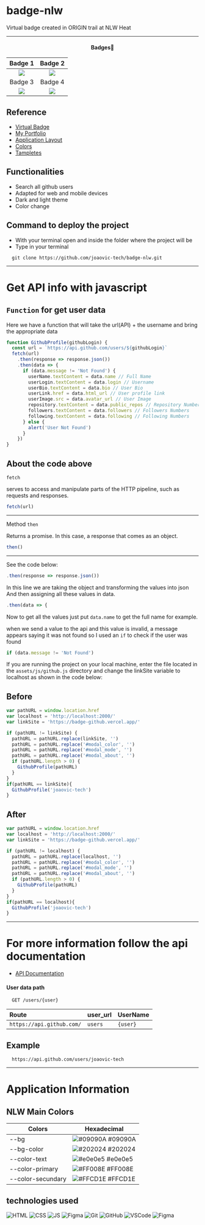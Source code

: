 # badge-nlw
Virtual badge created in ORIGIN trail at NLW Heat
<hr>

<h4 align="center">Badges📛</h4>

| Badge 1                                     | Badge 2                                            |
|:-------------------------------------------------:|:-----------------------------------------------:|
| ![](./templates/1.png)  | ![](./templates/2.png)         |
| Badge 3                                   | Badge 4                                 |
| ![](./templates/3.png) | ![](./templates/4.png) |

## Reference

 - [Virtual Badge](https://badge-github.vercel.app/)
 - [My Portfolio](https://joaovictor-portfolio.vercel.app/)
 - [Application Layout](https://www.figma.com/community/file/1031698737363668691/%5BNLW-Heat---Mission%3A-Origin%5D-DoWhile2021)
 - [Colors](#colors)
 - [Tampletes](#tampletes)

## Functionalities

- Search all github users
- Adapted for web and mobile devices
- Dark and light theme
- Color change

## Command to deploy the project
- With your terminal open and inside the folder where the project will be
- Type in your terminal
```
  git clone https://github.com/joaovic-tech/badge-nlw.git
```
---
# Get API info with javascript

## ``Function`` for get user data 

Here we have a function that will take the url(API) + the username and bring the appropriate data

```js
function GithubProfile(githubLogin) {
  const url = `https://api.github.com/users/${githubLogin}`
  fetch(url)
    .then(response => response.json())
    .then(data => {
      if (data.message != 'Not Found') {
        userName.textContent = data.name // Full Name
        userLogin.textContent = data.login // Username
        userBio.textContent = data.bio // User Bio
        userLink.href = data.html_url // User profile link
        userImage.src = data.avatar_url // User Image
        repository.textContent = data.public_repos // Repository Numbers    
        followers.textContent = data.followers // Followers Numbers
        following.textContent = data.following // Following Numbers     
      } else {
        alert('User Not Found')
      }
    })
}
```

## About the code above

`fetch`

serves to access and manipulate parts of the HTTP pipeline, such as requests and responses.
```js
fetch(url)
```
---
Method `then`

Returns a promise. In this case, a response that comes as an object.
```js 
then()
```
---
See the code below:
```js
.then(response => response.json())
```
In this line we are taking the object and transforming the values into json
And then assigning all these values in data.
```js
.then(data => {
```
Now to get all the values just put `data.name` to get the full name for example.

when we send a value to the api and this value is invalid, a message appears saying it was not found
so I used an `if` to check if the user was found
```js
if (data.message != 'Not Found')
```

If you are running the project on your local machine, enter the file located in the `assets/js/github.js` directory and change the linkSite variable to localhost as shown in the code below:

## Before
```js
var pathURL = window.location.href
var localhost = 'http://localhost:2000/'
var linkSite = 'https://badge-github.vercel.app/'

if (pathURL != linkSite) {
  pathURL = pathURL.replace(linkSite, '')
  pathURL = pathURL.replace('#modal_color', '')
  pathURL = pathURL.replace('#modal_mode', '')
  pathURL = pathURL.replace('#modal_about', '')
  if (pathURL.length > 0) {
    GithubProfile(pathURL)
  }
}
if(pathURL == linkSite){
  GithubProfile('joaovic-tech')
}
```
## After
```js
var pathURL = window.location.href
var localhost = 'http://localhost:2000/'
var linkSite = 'https://badge-github.vercel.app/'

if (pathURL != localhost) {
  pathURL = pathURL.replace(localhost, '')
  pathURL = pathURL.replace('#modal_color', '')
  pathURL = pathURL.replace('#modal_mode', '')
  pathURL = pathURL.replace('#modal_about', '')
  if (pathURL.length > 0) {
    GithubProfile(pathURL)
  }
}
if(pathURL == localhost){
  GithubProfile('joaovic-tech')
}
```
---
# For more information follow the api documentation

- [API Documentation](https://api.github.com/)

#### User data path

```https
  GET /users/{user}
```
| Route     | user_url | UserName     |
| :--------- | :--------- | :--------- |
| `https://api.github.com/` |`users` | `{user}` |

## Example

```https
  https://api.github.com/users/joaovic-tech
```
---
# Application Information

<div id="colors">
 
 ## NLW Main Colors

 | Colors             | Hexadecimal                                                      |
 | ------------------ | ---------------------------------------------------------------- |
 | --bg               | ![#09090A](https://via.placeholder.com/10/09090A?text=+) #09090A |
 | --bg-color         | ![#202024](https://via.placeholder.com/10/202024?text=+) #202024 |
 | --color-text       | ![#e0e0e5](https://via.placeholder.com/10/e0e0e5?text=+) #e0e0e5 |
 | --color-primary    | ![#FF008E](https://via.placeholder.com/10/FF008E?text=+) #FF008E |
 | --color-secundary  | ![#FFCD1E](https://via.placeholder.com/10/FFCD1E?text=+) #FFCD1E |
 
</div>

<div align="left">
  
  ## technologies used
  
  ![HTML](./icons/html.svg)
  ![CSS](./icons/css.svg)
  ![JS](./icons/js.svg) 
  ![Figma](./icons/nodejs.svg) 
  ![Git](./icons/git.svg) 
  ![GitHub](./icons/github.svg) 
  ![VSCode](./icons/vscode.svg)
  ![Figma](./icons/figma.svg)
  
</div>
